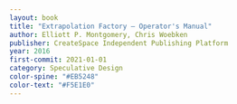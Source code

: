 ```yaml
---
layout: book 
title: "Extrapolation Factory — Operator's Manual"
author: Elliott P. Montgomery, Chris Woebken 
publisher: CreateSpace Independent Publishing Platform
year: 2016
first-commit: 2021-01-01
category: Speculative Design
color-spine: "#EB5248"
color-text: "#F5E1E0"
---
```

